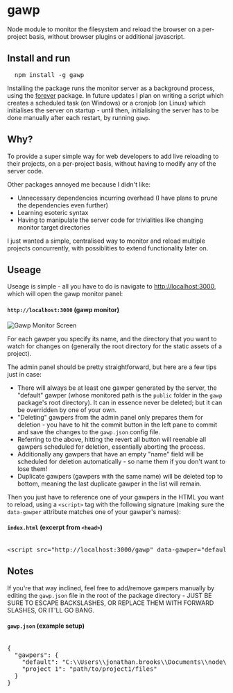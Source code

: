 # gawp
Node module to monitor the filesystem and reload the browser on a per-project basis, 
without browser plugins or additional javascript.

## Install and run

<pre>
  npm install -g gawp
</pre>

Installing the package runs the monitor server as a background process, 
using the [forever](https://www.npmjs.com/package/forever) package. In future updates I plan on writing a script which creates
a scheduled task (on Windows) or a cronjob (on Linux) which initialises the server on startup - until then, initialising the server
has to be done manually after each restart, by running `gawp`.

## Why?

To provide a super simple way for web developers to add live reloading to their projects, on a per-project basis, 
without having to modify any of the server code. 

Other packages annoyed me because I didn't like:
* Unnecessary dependencies incurring overhead (I have plans to prune the dependencies even further)
* Learning esoteric syntax
* Having to manipulate the server code for trivialities like changing monitor target directories

I just wanted a simple, centralised way to monitor and reload multiple projects concurrently, with possiblities to extend
functionality later on.

## Useage

Useage is simple - all you have to do is navigate to [http://localhost:3000](http://localhost:3000), which will open the gawp monitor panel:

#### `http://localhost:3000` (gawp monitor)

![Gawp Monitor Screen](https://i.imgur.com/pcAJCx2.png)

For each gawper you specify its name, and the directory that you want to watch for changes on (generally the root directory for the static assets of a project).

The admin panel should be pretty straightforward, but here are a few tips just in case:

* There will always be at least one gawper generated by the server, the "default" gawper (whose monitored path is the `public` folder in the `gawp` package's root directory). It can in essence never be deleted; but it can be overridden by one of your own.
* "Deleting" gawpers from the admin panel only prepares them for deletion - you have to hit the commit button in the left pane to commit and save the changes to the `gawp.json` config file. 
* Referring to the above, hitting the revert all button will reenable all gawpers scheduled for deletion, essentially aborting the process.
* Additionally any gawpers that have an empty "name" field will be scheduled for deletion automatically - so name them if you don't want to lose them!
* Duplicate gawpers (gawpers with the same name) will be deleted top to bottom, meaning the last duplicate gawper in the list will remain.

Then you just have to reference one of your gawpers in the HTML you want to reload, using a `<script>` tag with the following signature (making sure the `data-gawper` attribute matches one of your gawper's names):

#### `index.html` (excerpt from `<head>`)

<pre>

&lt;script src="http://localhost:3000/gawp" data-gawper="default"&gt;&lt;/script&gt;
</pre>
## Notes

If you're that way inclined, feel free to add/remove gawpers manually by editing the `gawp.json` file in the root of the package directory - JUST BE SURE TO ESCAPE BACKSLASHES, OR REPLACE THEM WITH FORWARD SLASHES, OR IT'LL GO BANG. 

#### `gawp.json` (example setup)

<pre>

{
  "gawpers": {
    "default": "C:\\Users\\jonathan.brooks\\Documents\\node\\gawp\\public",
    "project 1": "path/to/project1/files"
  }
}
</pre>

